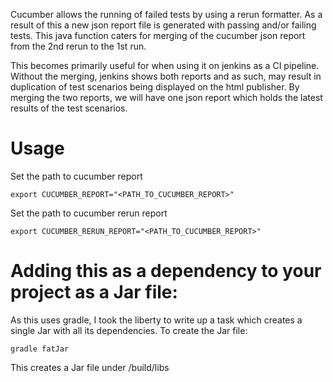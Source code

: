 Cucumber allows the running of failed tests by using a rerun formatter. As a result of this a new json report file is generated with passing and/or failing tests. This java function caters for merging of the cucumber json report from the 2nd rerun to the 1st run.

This becomes primarily useful for when using it on jenkins as a CI pipeline. Without the merging, jenkins shows both reports and as such, may result in duplication of test scenarios being displayed on the html publisher. By merging the two reports, we will have one json report which holds the latest results of the test scenarios.

# Usage

Set the path to cucumber report
```
export CUCUMBER_REPORT="<PATH_TO_CUCUMBER_REPORT>"
```

Set the path to cucumber rerun report
```
export CUCUMBER_RERUN_REPORT="<PATH_TO_CUCUMBER_REPORT>"
```

# Adding this as a dependency to your project as a Jar file:

As this uses gradle, I took the liberty to write up a task which creates a single Jar with all its dependencies. To create the Jar file:
```
gradle fatJar
```
This creates a Jar file under /build/libs
